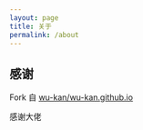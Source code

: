 ```yaml
---
layout: page
title: 关于
permalink: /about
---
```

## 感谢
   Fork 自 [wu-kan/wu-kan.github.io](https://github.com/login?return_to=%2Fwu-kan%2Fwu-kan.github.io)

   感谢大佬